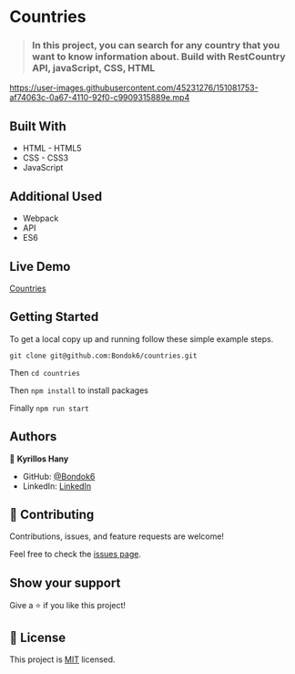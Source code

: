# Countries

> ### In this project, you can search for any country that you want to know information about. Build with RestCountry API, javaScript, CSS, HTML


https://user-images.githubusercontent.com/45231276/151081753-af74063c-0a67-4110-92f0-c9909315889e.mp4


## Built With

- HTML - HTML5
- CSS - CSS3
- JavaScript

## Additional Used

- Webpack
- API
- ES6

## Live Demo

[Countries](https://bondok6.github.io/countries/)

## Getting Started

To get a local copy up and running follow these simple example steps.

`git clone git@github.com:Bondok6/countries.git`

Then `cd countries`

Then `npm install` to install packages

Finally `npm run start`

## Authors

👤 **Kyrillos Hany**

- GitHub: [@Bondok6](https://github.com/Bondok6)
- LinkedIn: [LinkedIn](https://linkedin.com/in/linkedinhandle)

## 🤝 Contributing

Contributions, issues, and feature requests are welcome!

Feel free to check the [issues page](../../issues/).

## Show your support

Give a ⭐️ if you like this project!

## 📝 License

This project is [MIT](./MIT.md) licensed.
